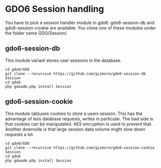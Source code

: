 # GDO6 Session handling

You have to pick a session handler module in gdo6.
gdo6-session-db and gdo6-session-cookie are available.
You clone one of these modules under the folder name GDO/Session/

## gdo6-session-db

This module variant stores user sessions in the database.

    cd gdo6/GDO
    git clone --recursive https://github.com/gizmore/gdo6-session-db Session
    cd gdo6
    php gdoadm.php install Session

## gdo6-session-cookie

This module (ab)uses cookies to store a users session.
This has the advantage of less database requests, writes in particular.
The bad side is that cookies can be manipulated.
AES encryption is used to prevent that.
Another downside is that large session data volume might slow down requests a bit.

    cd gdo6/GDO
    git clone --recursive https://github.com/gizmore/gdo6-session-cookie Session
    cd gdo6
    php gdoadm.php install Session
